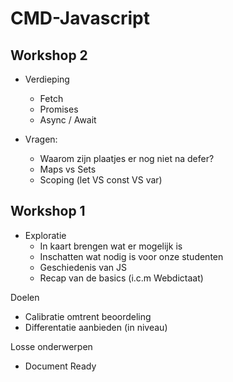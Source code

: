 # CMD-Javascript

## Workshop 2

* Verdieping
    * Fetch
    * Promises
    * Async / Await





* Vragen:
    * Waarom zijn plaatjes er nog niet na defer?
    * Maps vs Sets
    * Scoping (let VS const VS var)


## Workshop 1

* Exploratie
    * In kaart brengen wat er mogelijk is
    * Inschatten wat nodig is voor onze studenten
    * Geschiedenis van JS
    * Recap van de basics (i.c.m Webdictaat)


Doelen
* Calibratie omtrent beoordeling
* Differentatie aanbieden (in niveau)


Losse onderwerpen
* Document Ready



